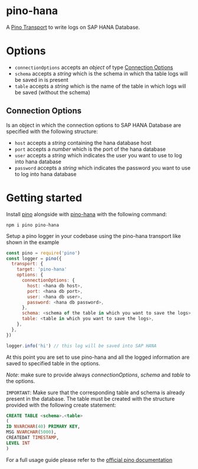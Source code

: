 # pino-hana

A [Pino Transport](https://getpino.io/#/docs/transports) to write logs on SAP HANA Database.

# Options

- `connectionOptions` accepts an _object_ of type [Connection Options](#connection-options)
- `schema` accepts a _string_ which is the schema in which tha table logs will be saved in is present
- `table` accepts a _string_ which is the name of the table in which logs will be saved (without the schema)

## Connection Options

Is an object in which the connection options to SAP HANA Database are specified with the following structure:

- `host` accepts a _string_ containing the hana database host
- `port` accepts a _number_ which is the port of the hana database
- `user` accepts a _string_ which indicates the user you want to use to log into hana database
- `password` accepts a _string_ which indicates the password you want to use to log into hana database

# Getting started

Install [pino](https://www.npmjs.com/package/pino) alongside with [pino-hana](https://www.npmjs.com/package/pino-hana) with the following command:

```
npm i pino pino-hana
```

Setup a pino logger in your codebase using the pino-hana transport like shown in the example

```javascript
const pino = require('pino')
const logger = pino({
  transport: {
    target: 'pino-hana'
    options: {
      connectionOptions: {
        host: <hana db host>,
        port: <hana db port>,
        user: <hana db user>,
        password: <hana db password>,
      },
      schema: <schema of the table in which you want to save the logs>,
      table: <table in which you want to save the logs>,
    },
  },
})

logger.info('hi') // this log will be saved into SAP HANA
```

At this point you are set to use pino-hana and all the logged information are saved to specified table in the options.

_Note_: make sure to provide always _connectionOptions_, _schema_ and _table_ to the options.

`IMPORTANT`: Make sure that the corresponding table and schema is already present in the database. The table must be created with the structure provided with the following create statement:

```sql
CREATE TABLE <schema>.<table>
(
ID NVARCHAR(40) PRIMARY KEY,
MSG NVARCHAR(5000),
CREATEDAT TIMESTAMP,
LEVEL INT
)
```

For a full usage guide please refer to the [official pino documentation](https://getpino.io/#/)

